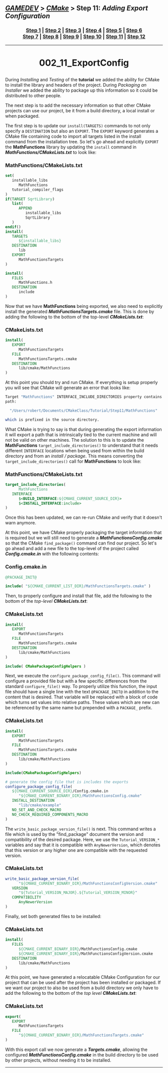 ## [_GAMEDEV_][gamedev] > [_CMake_][CMake] > **Step 11**: *Adding Export Configuration*

### <p align=center>[Step 1][stp1] | [Step 2][stp2] | [Step 3][stp3] | [Step 4][stp4] | [Step 5][stp5] | [Step 6][stp6] <br/> [Step 7][stp7] | [Step 8][stp8] | [Step 9][stp9] | [Step 10][stp10] | [Step 11][stp11] | [Step 12][stp12]  </p>

<!--
* [_GAMEDEV_][gamedev]
* [_CMAKE_][CMake]
* [Step 1][stp1]
* [Step 2][stp2]
* [Step 3][stp3]
* [Step 4][stp4]
* [Step 5][stp5]
* [Step 6][stp6]
* [Step 7][stp7]
* [Step 8][stp8]
* [Step 9][stp9]
* [Step 10][stp10]
* [Step 11][stp11]
* [Step 12][stp12]
-->

[gamedev]: ../../README.md
[CMake]:   ../README.md
[stp1]:    ../002_1_BasicStartingPoint/README.md
[stp2]:    ../002_2_AddingLibrary/README.md
[stp3]:    ../002_3_UsageReqForLib/README.md
[stp4]:    ../002_4_InstallAndTest/README.md
[stp5]:    ../002_5_SysIntrospection/README.md
[stp6]:    ../002_6_ComFileGen/README.md
[stp7]:    ../002_7_BuildInstall/README.md
[stp8]:    ../002_8_Dashboard/README.md
[stp9]:    ../002_9_StaticShared/README.md
[stp10]:   ../002_10_GenExpression/README.md
[stp11]:   README.md
[stp12]:   ../002_12_PackDebRel/README.md

---
<!-- ---------------------------------- * Navigation * ---------------------------------- -->

# <p align = center><b>002_11_ExportConfig</b></p>

During *Installing* and *Testing* of the **tutorial** we added the ability for CMake to install the library and headers of the project. During *Packaging an Installer* we added the ability to package up this information so it could be distributed to other people.

The next step is to add the necessary information so that other CMake projects can use our project, be it from a build directory, a local install or when packaged.

The first step is to update our `install(TARGETS)` commands to not only specify a `DESTINATION` but also an `EXPORT`. The `EXPORT` keyword generates a CMake file containing code to import all targets listed in the install command from the installation tree. So let's go ahead and explicitly `EXPORT` the **MathFunctions** library by updating the `install` command in ***MathFunctions/CMakeLists.txt*** to look like:

### MathFunctions/CMakeLists.txt

```cmake
set(
   installable_libs
      MathFunctions
   tutorial_compiler_flags
)
if(TARGET SqrtLibrary)
   list(
      APPEND
         installable_libs
         SqrtLibrary
   )
endif()
install(
   TARGETS
      ${installable_libs}
   DESTINATION
      lib
   EXPORT
      MathFunctionsTargets
)

install(
   FILES
      MathFunctions.h
   DESTINATION
      include
)
```

Now that we have **MathFunctions** being exported, we also need to explicitly install the generated ***MathFunctionsTargets.cmake*** file. This is done by adding the following to the bottom of the top-level ***CMakeLists.txt***:

### CMakeLists.txt

```cmake
install(
   EXPORT
      MathFunctionsTargets
   FILE
      MathFunctionsTargets.cmake
   DESTINATION
      lib/cmake/MathFunctions
)
```

At this point you should try and run CMake. If everything is setup properly you will see that CMake will generate an error that looks like:

```bash
Target "MathFunctions" INTERFACE_INCLUDE_DIRECTORIES property contains
path:

  "/Users/robert/Documents/CMakeClass/Tutorial/Step11/MathFunctions"

which is prefixed in the source directory.
```

What CMake is trying to say is that during generating the export information it will export a path that is intrinsically tied to the current machine and will not be valid on other machines. The solution to this is to update the **MathFunctions** `target_include_directories()` to understand that it needs different `INTERFACE` locations when being used from within the build directory and from an *install / package*. This means converting the `target_include_directories()` call for **MathFunctions** to look like:

### MathFunctions/CMakeLists.txt

```cmake
target_include_directories(
      MathFunctions
   INTERFACE
      $<BUILD_INTERFACE:${CMAKE_CURRENT_SOURCE_DIR}>
      $<INSTALL_INTERFACE:include>
)
```

Once this has been updated, we can re-run CMake and verify that it doesn't warn anymore.

At this point, we have CMake properly packaging the target information that is required but we will still need to generate a ***MathFunctionsConfig.cmake*** so that the CMake `find_package()` command can find our project. So let's go ahead and add a new file to the top-level of the project called ***Config.cmake.in*** with the following contents:

### Config.cmake.in

```cmake
@PACKAGE_INIT@

include( "${CMAKE_CURRENT_LIST_DIR}/MathFunctionsTargets.cmake" )
```

Then, to properly configure and install that file, add the following to the bottom of the *top-level* ***CMakeLists.txt***:

### CMakeLists.txt

```cmake
install(
   EXPORT
      MathFunctionsTargets
   FILE
      MathFunctionsTargets.cmake
   DESTINATION
      lib/cmake/MathFunctions
)

include( CMakePackageConfigHelpers )
```

Next, we execute the `configure_package_config_file()`. This command will configure a provided file but with a few specific differences from the standard `configure_file()` way. To properly utilize this function, the input file should have a single line with the text `@PACKAGE_INIT@` in addition to the content that is desired. That variable will be replaced with a block of code which turns set values into relative paths. These values which are new can be referenced by the same name but prepended with a `PACKAGE_` prefix.

### CMakeLists.txt

```cmake
install(
   EXPORT
      MathFunctionsTargets
   FILE
      MathFunctionsTargets.cmake
   DESTINATION
      lib/cmake/MathFunctions
)

include(CMakePackageConfigHelpers)

# generate the config file that is includes the exports
configure_package_config_file(
   ${CMAKE_CURRENT_SOURCE_DIR}/Config.cmake.in
      "${CMAKE_CURRENT_BINARY_DIR}/MathFunctionsConfig.cmake"
   INSTALL_DESTINATION
      "lib/cmake/example"
   NO_SET_AND_CHECK_MACRO
   NO_CHECK_REQUIRED_COMPONENTS_MACRO
)
```

The `write_basic_package_version_file()` is next. This command writes a file which is used by the "find_package" document the version and compatibility of the desired package. Here, we use the `Tutorial_VERSION_*` variables and say that it is compatible with `AnyNewerVersion`, which denotes that this version or any higher one are compatible with the requested version.

### CMakeLists.txt

```cmake
write_basic_package_version_file(
      "${CMAKE_CURRENT_BINARY_DIR}/MathFunctionsConfigVersion.cmake"
   VERSION
      "${Tutorial_VERSION_MAJOR}.${Tutorial_VERSION_MINOR}"
   COMPATIBILITY
      AnyNewerVersion
)
```

Finally, set both generated files to be installed:

### CMakeLists.txt

```cmake
install(
   FILES
      ${CMAKE_CURRENT_BINARY_DIR}/MathFunctionsConfig.cmake
      ${CMAKE_CURRENT_BINARY_DIR}/MathFunctionsConfigVersion.cmake
   DESTINATION
      lib/cmake/MathFunctions
)
```

At this point, we have generated a relocatable CMake Configuration for our project that can be used after the project has been installed or packaged. If we want our project to also be used from a build directory we only have to add the following to the bottom of the *top level* ***CMakeLists.txt***:

### CMakeLists.txt

```cmake
export( 
   EXPORT
      MathFunctionsTargets
   FILE
      "${CMAKE_CURRENT_BINARY_DIR}/MathFunctionsTargets.cmake"
)
```

With this export call we now generate a ***Targets.cmake***, allowing the configured ***MathFunctionsConfig.cmake*** in the build directory to be used by other projects, without needing it to be installed.

---